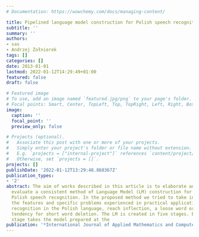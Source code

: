 ```yaml
---
# Documentation: https://wowchemy.com/docs/managing-content/

title: Pipelined language model construction for Polish speech recognition
subtitle: ''
summary: ''
authors:
- sas
- Andrzej Żołnierek
tags: []
categories: []
date: 2013-01-01
lastmod: 2022-01-12T14:29:49+01:00
featured: false
draft: false

# Featured image
# To use, add an image named `featured.jpg/png` to your page's folder.
# Focal points: Smart, Center, TopLeft, Top, TopRight, Left, Right, BottomLeft, Bottom, BottomRight.
image:
  caption: ''
  focal_point: ''
  preview_only: false

# Projects (optional).
#   Associate this post with one or more of your projects.
#   Simply enter your project's folder or file name without extension.
#   E.g. `projects = ["internal-project"]` references `content/project/deep-learning/index.md`.
#   Otherwise, set `projects = []`.
projects: []
publishDate: '2022-01-12T13:29:48.868367Z'
publication_types:
- '2'
abstract: The aim of works described in this article is to elaborate and experimentally
  evaluate a consistent method of Language Model (LM) construction for the sake of
  Polish speech recognition. In the proposed method we tried to take into account
  the features and specific problems experienced in practical applications of speech
  recognition in the Polish language, reach inflection, a loose word order and the
  tendency for short word deletion. The LM is created in five stages. Each successive
  stage takes the model prepared at the
publication: '*International Journal of Applied Mathematics and Computer Science*'
---
```

